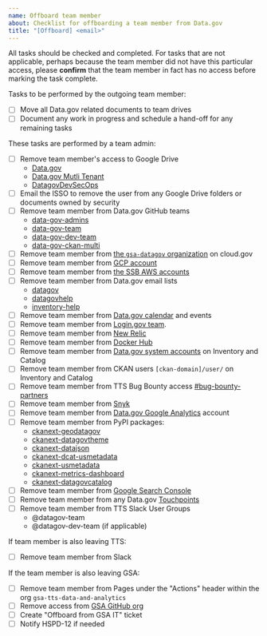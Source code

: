 ```yaml
---
name: Offboard team member
about: Checklist for offboarding a team member from Data.gov
title: "[Offboard] <email>"
---
```

All tasks should be checked and completed. For tasks that are not applicable, perhaps because the team member did not have this particular access, please **confirm** that the team member in fact has no access before marking the task complete.

Tasks to be performed by the outgoing team member:

- [ ] Move all Data.gov related documents to team drives
- [ ] Document any work in progress and schedule a hand-off for any remaining tasks

These tasks are performed by a team admin:

- [ ] Remove team member's access to Google Drive
  - [Data.gov](https://drive.google.com/drive/folders/0AMRwhrSyJ5R4Uk9PVA)
  - [Data.gov Mutli Tenant](https://drive.google.com/drive/folders/0ALb0g1S27SJPUk9PVA)
  - [DatagovDevSecOps](https://drive.google.com/drive/folders/1Ac1dUmzTLTsDv8A8TSyLzrXo1a7hm4NF)
- [ ] Email the ISSO to remove the user from any Google Drive folders or documents owned by security
- [ ] Remove team member from Data.gov GitHub teams
  - [data-gov-admins](https://github.com/orgs/GSA/teams/data-gov-admin)
  - [data-gov-team](https://github.com/orgs/GSA/teams/data-gov-team)
  - [data-gov-dev-team](https://github.com/orgs/GSA/teams/data-gov-dev-team)
  - [data-gov-ckan-multi](https://github.com/orgs/GSA/teams/data-gov-ckan-multi)
- [ ] Remove team member from [the `gsa-datagov` organization](https://dashboard.fr.cloud.gov/cloud-foundry/2oBn9LBurIXUNpfmtZCQTCHnxUM/organizations/90047c5d-337f-4802-bd48-2149a4265040/users) on cloud.gov
- [ ] Remove team member from [GCP account](https://console.cloud.google.com/iam-admin/iam?project=tts-datagov)
- [ ] Remove team member from [the SSB AWS accounts](https://github.com/18F/aws-admin/blob/main/terraform/datagov-iam.tf)
- [ ] Remove team member from Data.gov email lists
  - [datagov](https://groups.google.com/a/gsa.gov/forum/#!forum/datagov)
  - [datagovhelp](https://groups.google.com/a/gsa.gov/forum/#!forum/datagovhelp)
  - [inventory-help](https://groups.google.com/a/gsa.gov/forum/#!forum/inventory-help)
- [ ] Remove team member from [Data.gov calendar](https://calendar.google.com/calendar/r/settings/calendar/Z3NhLmdvdl9zcjZ0NG52YjRhOTNjNnNzdHRxYXAzbjZtMEBncm91cC5jYWxlbmRhci5nb29nbGUuY29t) and events
- [ ] Remove team member from [Login.gov team](https://dashboard.int.identitysandbox.gov/teams/174).
- [ ] Remove team member from [New Relic](https://newrelic.com)
- [ ] Remove team member from [Docker Hub](https://cloud.docker.com/orgs/datagov/teams)
- [ ] Remove team member from [Data.gov system accounts](https://github.com/gsa/data.gov/wiki/CKAN-commands#system-administrator-accounts) on Inventory and Catalog
- [ ] Remove team member from CKAN users `[ckan-domain]/user/` on Inventory and Catalog
- [ ] Remove team member from TTS Bug Bounty access [#bug-bounty-partners](https://gsa-tts.slack.com/messages/C5JQCD9PH)
- [ ] Remove team member from [Snyk](https://app.snyk.io/org/data.gov/manage/members)
- [ ] Remove team member from [Data.gov Google Analytics](https://analytics.google.com/analytics/web/#/a42145528w85560911p88728213/admin/suiteusermanagement/account) account
- [ ] Remove team member from PyPI packages:
  - [ckanext-geodatagov](https://pypi.org/project/ckanext-geodatagov/)
  - [ckanext-datagovtheme](https://pypi.org/project/ckanext-datagovtheme/)
  - [ckanext-datajson](https://pypi.org/project/ckanext-datajson/)
  - [ckanext-dcat-usmetadata](https://pypi.org/project/ckanext-dcat-usmetadata/)
  - [ckanext-usmetadata](https://pypi.org/project/ckanext-usmetadata/)
  - [ckanext-metrics-dashboard](https://pypi.org/project/ckanext-metrics-dashboard/)
  - [ckanext-datagovcatalog](https://pypi.org/project/ckanext-datagovcatalog/)
- [ ] Remove team member from [Google Search Console](https://search.google.com/search-console/about)
- [ ] Remove team member from any Data.gov [Touchpoints](https://touchpoints.app.cloud.gov/)
- [ ] Remove team member from TTS Slack User Groups
  - @datagov-team
  - @datagov-dev-team (if applicable)

If team member is also leaving TTS:

- [ ] Remove team member from Slack

If the team member is also leaving GSA:

- [ ] Remove team member from Pages under the "Actions" header within the org `gsa-tts-data-and-analytics`
- [ ] Remove access from [GSA GitHub org](https://github.com/GSA/GitHub-Administration/blob/master/README.md#removing-access-to-the-gsa-organization)
- [ ] Create "Offboard from GSA IT" ticket
- [ ] Notify HSPD-12 if needed
